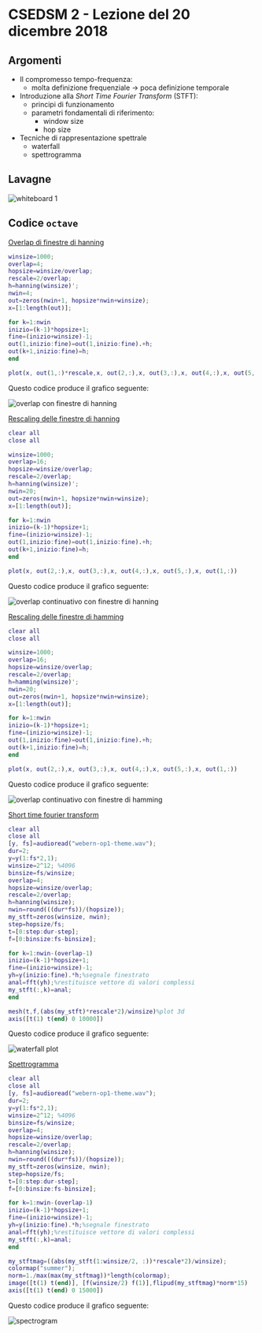 # CSEDSM 2 - Lezione del 20 dicembre 2018

## Argomenti

* Il compromesso tempo-frequenza:
  * molta definizione frequenziale -> poca definizione temporale
* Introduzione alla *Short Time Fourier Transform* (STFT):
  * principi di funzionamento
  * parametri fondamentali di riferimento:
    * window size
    * hop size
* Tecniche di rappresentazione spettrale
  * waterfall
  * spettrogramma

## Lavagne

![whiteboard 1](./TR_III_CSEDSM_2_2018-12-20_11.25.49_1.jpg)

## Codice `octave`

[Overlap di finestre di hanning](./overlap.m)

```matlab
winsize=1000;
overlap=4;
hopsize=winsize/overlap;
rescale=2/overlap;
h=hanning(winsize)';
nwin=4;
out=zeros(nwin+1, hopsize*nwin+winsize);
x=[1:length(out)];

for k=1:nwin 
inizio=(k-1)*hopsize+1;
fine=(inizio+winsize)-1;
out(1,inizio:fine)=out(1,inizio:fine).+h;
out(k+1,inizio:fine)=h;
end

plot(x, out(1,:)*rescale,x, out(2,:),x, out(3,:),x, out(4,:),x, out(5,:))

```
Questo codice produce il grafico seguente:

![overlap con finestre di hanning](./overlap.jpg)

[Rescaling delle finestre di hanning](./overlap2.m)

```matlab
clear all
close all

winsize=1000;
overlap=16;
hopsize=winsize/overlap;
rescale=2/overlap;
h=hanning(winsize)';
nwin=20;
out=zeros(nwin+1, hopsize*nwin+winsize);
x=[1:length(out)];

for k=1:nwin 
inizio=(k-1)*hopsize+1;
fine=(inizio+winsize)-1;
out(1,inizio:fine)=out(1,inizio:fine).+h;
out(k+1,inizio:fine)=h;
end

plot(x, out(2,:),x, out(3,:),x, out(4,:),x, out(5,:),x, out(1,:))
```

Questo codice produce il grafico seguente:

![overlap continuativo con finestre di hanning](./overlap2.jpg)

[Rescaling delle finestre di hamming](./overlap3.m)

```matlab
clear all
close all

winsize=1000;
overlap=16;
hopsize=winsize/overlap;
rescale=2/overlap;
h=hamming(winsize)';
nwin=20;
out=zeros(nwin+1, hopsize*nwin+winsize);
x=[1:length(out)];

for k=1:nwin 
inizio=(k-1)*hopsize+1;
fine=(inizio+winsize)-1;
out(1,inizio:fine)=out(1,inizio:fine).+h;
out(k+1,inizio:fine)=h;
end

plot(x, out(2,:),x, out(3,:),x, out(4,:),x, out(5,:),x, out(1,:))

```

Questo codice produce il grafico seguente:

![overlap continuativo con finestre di hamming](./overlap3.jpg)

[Short time fourier transform](./stft0.m)

```matlab
clear all
close all
[y, fs]=audioread("webern-op1-theme.wav");
dur=2;
y=y(1:fs*2,1);
winsize=2^12; %4096
binsize=fs/winsize;
overlap=4;
hopsize=winsize/overlap;
rescale=2/overlap;
h=hanning(winsize);
nwin=round(((dur*fs))/(hopsize));
my_stft=zeros(winsize, nwin);
step=hopsize/fs;
t=[0:step:dur-step];
f=[0:binsize:fs-binsize];

for k=1:nwin-(overlap-1) 
inizio=(k-1)*hopsize+1;
fine=(inizio+winsize)-1;
yh=y(inizio:fine).*h;%segnale finestrato
anal=fft(yh);%restituisce vettore di valori complessi
my_stft(:,k)=anal;
end

mesh(t,f,(abs(my_stft)*rescale*2)/winsize)%plot 3d
axis([t(1) t(end) 0 10000])

```

Questo codice produce il grafico seguente:

![waterfall plot](./stft0.jpg)

[Spettrogramma](./stft0_spectro.m)

```matlab
clear all
close all
[y, fs]=audioread("webern-op1-theme.wav");
dur=2;
y=y(1:fs*2,1);
winsize=2^12; %4096
binsize=fs/winsize;
overlap=4;
hopsize=winsize/overlap;
rescale=2/overlap;
h=hanning(winsize);
nwin=round(((dur*fs))/(hopsize));
my_stft=zeros(winsize, nwin);
step=hopsize/fs;
t=[0:step:dur-step];
f=[0:binsize:fs-binsize];

for k=1:nwin-(overlap-1) 
inizio=(k-1)*hopsize+1;
fine=(inizio+winsize)-1;
yh=y(inizio:fine).*h;%segnale finestrato
anal=fft(yh);%restituisce vettore di valori complessi
my_stft(:,k)=anal;
end

my_stftmag=((abs(my_stft(1:winsize/2, :))*rescale*2)/winsize);
colormap("summer");
norm=1./max(max(my_stftmag))*length(colormap);
image([t(1) t(end)], [f(winsize/2) f(1)],flipud(my_stftmag)*norm*15)
axis([t(1) t(end) 0 15000])

```

Questo codice produce il grafico seguente:

![spectrogram](./stft0_spectro.jpg)
